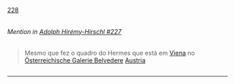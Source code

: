[228](https://github.com/guilhermeprokisch/guilherme/issues/228) 
###### 




 ######  Mention in [Adolph Hirémy-Hirschl #227](Adolph-Hirémy-Hirschl-#227)  
 > Mesmo que fez o quadro do Hermes que está em [Viena](Viena) no [Österreichische Galerie Belvedere](Österreichische-Galerie-Belvedere) [Austria](Austria)

![]()

-------------------------------------------------------------------------------

